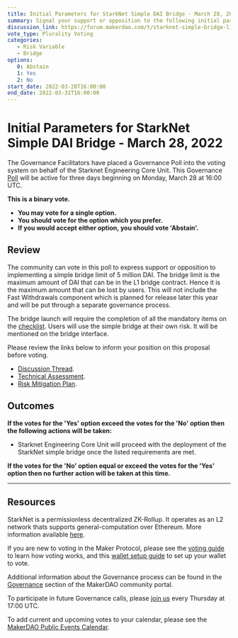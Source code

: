 ```yaml
---
title: Initial Parameters for StarkNet Simple DAI Bridge - March 28, 2022
summary: Signal your support or opposition to the following initial parameters that will be used in the deployment of StarkNet Simple DAI Bridge.
discussion_link: https://forum.makerdao.com/t/starknet-simple-bridge-limit-poll-risk-assessment-mitigation/14158
vote_type: Plurality Voting
categories:
   - Risk Variable
   - Bridge
options:
   0: Abstain
   1: Yes
   2: No
start_date: 2022-03-28T16:00:00
end_date: 2022-03-31T16:00:00
---
```

# Initial Parameters for StarkNet Simple DAI Bridge - March 28, 2022

The Governance Facilitators have placed a Governance Poll into the voting system on behalf of the Starknet Engineering Core Unit. This Governance [Poll](https://community-development.makerdao.com/en/learn/governance/on-chain-gov) will be active for three days beginning on Monday, March 28 at 16:00 UTC.

**This is a binary vote.** 
- **You may vote for a single option.** 
- **You should vote for the option which you prefer.**
- **If you would accept either option, you should vote 'Abstain'.**

## Review
The community can vote in this poll to express support or opposition to implementing a simple bridge limit of 5 million DAI. The bridge limit is the maximum amount of DAI that can be in the L1 bridge contract. Hence it is the maximum amount that can be lost by users. This will not include the Fast Withdrawals component which is planned for release later this year and will be put through a separate governance process.

The bridge launch will require the completion of all the mandatory items on the [checklist](https://docs.google.com/spreadsheets/d/1lg4LFQCW7x4bcR8gEgHoE7DB2rqa4GA4DPSUdMOgBsI/edit#gid=718243816).
Users will use the simple bridge at their own risk. It will be mentioned on the bridge interface.

Please review the links below to inform your position on this proposal before voting.

* [Discussion Thread](https://forum.makerdao.com/t/starknet-simple-bridge-limit-poll-risk-assessment-mitigation/14158). 
* [Technical Assessment](https://forum.makerdao.com/t/starknet-dai-bridge-and-starknet-platform-technical-risk-assessment/13950).
* [Risk Mitigation Plan](https://docs.google.com/spreadsheets/d/1aByYNfjz1m7o9jyiIhHq-G6OEKq--wu0eoQXzVgc4XE/edit#gid=0). 

## Outcomes

**If the votes for the 'Yes' option exceed the votes for the 'No' option then the following actions will be taken:**
* Starknet Engineering Core Unit will proceed with the deployment of the StarkNet simple bridge once the listed requirements are met.

**If the votes for the 'No' option equal or exceed the votes for the 'Yes' option then no further action will be taken at this time.**

---

## Resources

StarkNet is a permissionless decentralized ZK-Rollup. It operates as an L2 network thats supports general-computation over Ethereum. More information available [here](https://starknet.io/).

If you are new to voting in the Maker Protocol, please see the [voting guide](https://community-development.makerdao.com/en/learn/governance/how-voting-works/) to learn how voting works, and this [wallet setup guide](https://community-development.makerdao.com/en/learn/governance/voting-setup/) to set up your wallet to vote.

Additional information about the Governance process can be found in the [Governance](https://community-development.makerdao.com/en/learn/governance) section of the MakerDAO community portal.

To participate in future Governance calls, please [join us](https://github.com/makerdao/community/tree/master/governance/governance-and-risk-meetings) every Thursday at 17:00 UTC.

To add current and upcoming votes to your calendar, please see the [MakerDAO Public Events Calendar](https://calendar.google.com/calendar/embed?src=makerdao.com_3efhm2ghipksegl009ktniomdk%40group.calendar.google.com&ctz=UTC&mode=week&showCalendars=0&showPrint=0).
